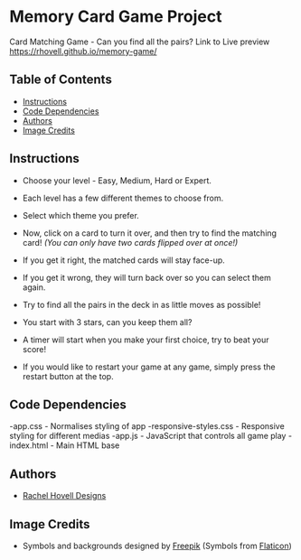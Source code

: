 # Memory Card Game Project

Card Matching Game - Can you find all the pairs?
Link to Live preview https://rhovell.github.io/memory-game/

## Table of Contents

* [Instructions](#instructions)
* [Code Dependencies](#code-dependencies)
* [Authors](#authors)
* [Image Credits](#image-credits)

## Instructions

* Choose your level - Easy, Medium, Hard or Expert.
* Each level has a few different themes to choose from.
* Select which theme you prefer.

* Now, click on a card to turn it over, and then try to find the matching card! _(You can only have two cards flipped over at once!)_
* If you get it right, the matched cards will stay face-up.
* If you get it wrong, they will turn back over so you can select them again.

* Try to find all the pairs in the deck in as little moves as possible!
* You start with 3 stars, can you keep them all?
* A timer will start when you make your first choice, try to beat your score!

* If you would like to restart your game at any game, simply press the restart button at the top.


## Code Dependencies

-app.css - Normalises styling of app
-responsive-styles.css - Responsive styling for different medias
-app.js - JavaScript that controls all game play
-index.html - Main HTML base

## Authors

* <a href ="https://rachel-hovell-designs.000webhostapp.com/">Rachel Hovell Designs</a>

## Image Credits

* Symbols and backgrounds designed by <a href = "https://www.freepik.com/">Freepik</a>
  (Symbols from <a href = "https://www.flaticon.com/">Flaticon</a>)
